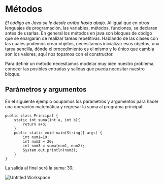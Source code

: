 # Métodos
*El código en Java se le desde arriba hasta abajo*. Al igual que en otros lenguajes de programación, las variables, métodos, funciones, se declaran antes de usarlas.
En general los métodos en java son bloques de código que se enargaran de realizar tareas repetitivas. Hablando de las clases con las cuales podemos crear objetos,
necesitamos inicializar esos objetos, una tarea sencilla, dónde el procedimiento es el mismo y lo único que cambia son los valores, aquí nos topamos con el constructor.

Para definir un método necesitamos modelar muy bien nuestro problema, conocer las posibles entradas y salidas que pueda necesitar nuestro bloque.

## Parámetros y argumentos
En el siguiente ejemplo ocupamos los parámetros y argumentos para hacer una operación matemática y regresar la suma al programa principal. 



```
public class Principal {
    static int suma(int a, int b){
        return a+b;
    }
    public static void main(String[] args) {
        int num1=10;
        int num2 = 20;
        int num3 = suma(num1, num2);
        System.out.println(num3);
    }
}

```

La salida al final será la suma: 30.

![Untitled Workspace](https://user-images.githubusercontent.com/99680214/156018466-16ee2e55-668b-4656-bb28-5e60ce31f0be.png)





